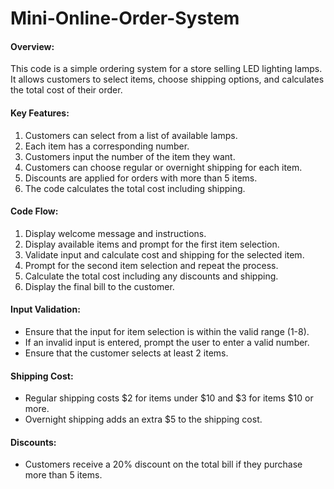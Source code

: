 # Mini-Online-Order-System
#### Overview:
This code is a simple ordering system for a store selling LED lighting lamps. It allows customers to select items, choose shipping options, and calculates the total cost of their order.

#### Key Features:
1. Customers can select from a list of available lamps.
2. Each item has a corresponding number.
3. Customers input the number of the item they want.
4. Customers can choose regular or overnight shipping for each item.
5. Discounts are applied for orders with more than 5 items.
6. The code calculates the total cost including shipping.

#### Code Flow:
1. Display welcome message and instructions.
2. Display available items and prompt for the first item selection.
3. Validate input and calculate cost and shipping for the selected item.
4. Prompt for the second item selection and repeat the process.
5. Calculate the total cost including any discounts and shipping.
6. Display the final bill to the customer.

#### Input Validation:
- Ensure that the input for item selection is within the valid range (1-8).
- If an invalid input is entered, prompt the user to enter a valid number.
- Ensure that the customer selects at least 2 items.

#### Shipping Cost:
- Regular shipping costs $2 for items under $10 and $3 for items $10 or more.
- Overnight shipping adds an extra $5 to the shipping cost.

#### Discounts:
- Customers receive a 20% discount on the total bill if they purchase more than 5 items.


